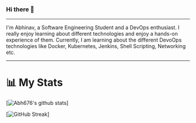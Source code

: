 ### Hi there 👋
______________________________________________________________________________________________________________________________

I'm Abhinav, a Software Engineering Student and a DevOps enthusiast.
I really enjoy learning about different technologies and enjoy a hands-on experience of them.
Currently, I am learning about the different DevoOps technologies like Docker, Kubernetes, Jenkins, Shell Scripting, Networking etc.
______________________________________________________________________________________________________________________________

<!--
**abh676/abh676** is a ✨ _special_ ✨ repository because its `README.md` (this file) appears on your GitHub profile.

Here are some ideas to get you started:

- 🔭 I’m currently working on ...
- 🌱 I’m currently learning ...
- 👯 I’m looking to collaborate on ...
- 🤔 I’m looking for help with ...
- 💬 Ask me about ...
- 📫 How to reach me: ...
- 😄 Pronouns: ...
- ⚡ Fun fact: ...
-->
# 📊 My Stats

[![Abh676's github stats](https://github-readme-stats.vercel.app/api?username=abh676&show_icons=true&count_private=true&theme=radical&hide=stars)]

[![GitHub Streak](https://github-readme-streak-stats.herokuapp.com/?user=abh676&theme=dark&count_private=true&theme=radical)]
